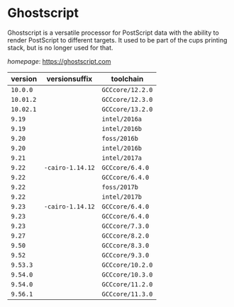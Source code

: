 # Ghostscript

Ghostscript is a versatile processor for PostScript data with the ability to render PostScript to  different targets. It used to be part of the cups printing stack, but is no longer used for that.

*homepage*: <https://ghostscript.com>

version | versionsuffix | toolchain
--------|---------------|----------
``10.0.0`` |  | ``GCCcore/12.2.0``
``10.01.2`` |  | ``GCCcore/12.3.0``
``10.02.1`` |  | ``GCCcore/13.2.0``
``9.19`` |  | ``intel/2016a``
``9.19`` |  | ``intel/2016b``
``9.20`` |  | ``foss/2016b``
``9.20`` |  | ``intel/2016b``
``9.21`` |  | ``intel/2017a``
``9.22`` | ``-cairo-1.14.12`` | ``GCCcore/6.4.0``
``9.22`` |  | ``GCCcore/6.4.0``
``9.22`` |  | ``foss/2017b``
``9.22`` |  | ``intel/2017b``
``9.23`` | ``-cairo-1.14.12`` | ``GCCcore/6.4.0``
``9.23`` |  | ``GCCcore/6.4.0``
``9.23`` |  | ``GCCcore/7.3.0``
``9.27`` |  | ``GCCcore/8.2.0``
``9.50`` |  | ``GCCcore/8.3.0``
``9.52`` |  | ``GCCcore/9.3.0``
``9.53.3`` |  | ``GCCcore/10.2.0``
``9.54.0`` |  | ``GCCcore/10.3.0``
``9.54.0`` |  | ``GCCcore/11.2.0``
``9.56.1`` |  | ``GCCcore/11.3.0``
